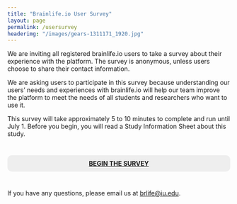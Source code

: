 ```yaml
---
title: "Brainlife.io User Survey"
layout: page
permalink: /usersurvey
headerimg: "/images/gears-1311171_1920.jpg"
---
```


We are inviting all registered brainlife.io users to take a survey about their experience with the platform. The survey is anonymous, unless users choose to share their contact information.

We are asking users to participate in this survey because understanding our users’ needs and experiences with brainlife.io will help our team improve the platform to meet the needs of all students and researchers who want to use it.

This survey will take approximately 5 to 10 minutes to complete and run until July 1. Before you begin, you will read a Study Information Sheet about this study. 

<div style="padding: 10px; margin: 40px 0; background-color: #eee; border-radius: 10px; text-align: center; font-weight: bold; text-transform: uppercase;">
    <a href="https://iu.co1.qualtrics.com/jfe/form/SV_0jozJ2vl9OkJSbb">begin the survey</a>
</div>

If you have any questions, please email us at <a href="mailto:brlife@iu.edu">brlife@iu.edu</a>.
